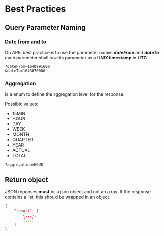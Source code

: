 # Best Practices

## Query Parameter Naming

### Date **from** and **to**

On APIs best practice is to use the parameter names ***dateFrom*** and ***dateTo***
each parameter shall take its parameter as a **UNIX timestamp** in **UTC**.

```text
?dateFrom=1640991600
&dateTo=1643670000
```

### Aggregation

Is a enum to define the aggregation level for the response.

Possible values:

- 15MIN
- HOUR
- DAY
- WEEK
- MONTH
- QUARTER
- YEAR
- ACTUAL
- TOTAL

```text
?aggregation=HOUR
```

## Return object

JSON reponses **must** be a json object and not an array.
If the response contains a list, this should be wrapped in an object.

```json
{
    "result": [
        {...},
        {...}
    ]
}
```
